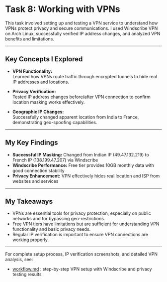 # Task 8: Working with VPNs

This task involved setting up and testing a VPN service to understand how VPNs protect privacy and secure communications. I used Windscribe VPN on Arch Linux, successfully verified IP address changes, and analyzed VPN benefits and limitations.

---

## Key Concepts I Explored

- **VPN Functionality:**  
  Learned how VPNs route traffic through encrypted tunnels to hide real IP addresses and locations.

- **Privacy Verification:**  
  Tested IP address changes before/after VPN connection to confirm location masking works effectively.

- **Geographic IP Changes:**  
  Successfully changed apparent location from India to France, demonstrating geo-spoofing capabilities.

---

## My Key Findings

- **Successful IP Masking:** Changed from Indian IP (49.47.132.219) to French IP (138.199.47.207) via Windscribe
- **Windscribe Performance:** Free tier provides 10GB monthly data with good connection stability
- **Privacy Enhancement:** VPN effectively hides real location and ISP from websites and services

---

## My Takeaways

- VPNs are essential tools for privacy protection, especially on public networks and for bypassing geo-restrictions.
- Free VPN tiers have limitations but are sufficient for understanding VPN functionality and basic privacy needs.
- Regular IP verification is important to ensure VPN connections are working properly.

---

For complete setup process, IP verification screenshots, and detailed VPN analysis, see:

- [workflow.md](workflow.md) : step-by-step VPN setup with Windscribe and privacy testing results
